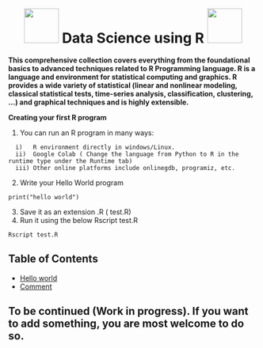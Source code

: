  <h1 align="center"> <img src="https://github.com/santoshpanda1995/Image-Processing-using-Matlab/blob/main/Images/giphy.gif" width="70px"> Data Science using R <img src="https://github.com/santoshpanda1995/Image-Processing-using-Matlab/blob/main/Images/giphy.gif" width="70px"> </h1>

**This comprehensive collection covers everything from the foundational basics to advanced techniques related to R Programming language. R is a language and environment for statistical computing and graphics. R provides a wide variety of statistical (linear and nonlinear modeling, classical statistical tests, time-series analysis, classification, clustering, …) and graphical techniques and is highly extensible.**

**Creating your first R program** <br>
1) You can run an R program in many ways: <br>
```
  i)   R environment directly in windows/Linux.
  ii)  Google Colab ( Change the language from Python to R in the runtime type under the Runtime tab)
  iii) Other online platforms include onlinegdb, programiz, etc.
```
2) Write your Hello World program
  ```
print("hello world")
```
3) Save it as an extension .R ( test.R)
4)  Run it using the below Rscript test.R
   ```
 Rscript test.R
```
   
## Table of Contents
- [Hello world](https://github.com/santoshpanda1995/Data-science-lab-using-R/blob/main/hello.R) 
- [Comment](https://github.com/santoshpanda1995/Data-science-lab-using-R/blob/main/comment.R)

## To be continued (Work in progress). If you want to add something, you are most welcome to do so.
